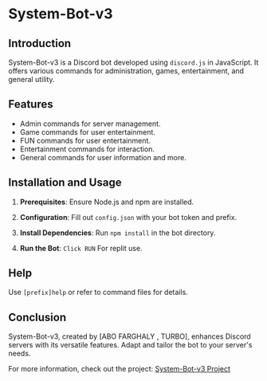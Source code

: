 # System-Bot-v3

## Introduction

System-Bot-v3 is a Discord bot developed using `discord.js` in JavaScript. It offers various commands for administration, games, entertainment, and general utility.

## Features

- Admin commands for server management.
- Game commands for user entertainment.
- FUN commands for user entertainment.
- Entertainment commands for interaction.
- General commands for user information and more.

## Installation and Usage

1. **Prerequisites**: Ensure Node.js and npm are installed.

2. **Configuration**: Fill out `config.json` with your bot token and prefix.

3. **Install Dependencies**: Run `npm install` in the bot directory.

4. **Run the Bot**: `Click RUN` For replit use.


## Help

Use `[prefix]help` or refer to command files for details.

## Conclusion

System-Bot-v3, created by [ABO FARGHALY , TURBO], enhances Discord servers with its versatile features. Adapt and tailor the bot to your server's needs.

For more information, check out the project: [System-Bot-v3 Project](https://replit.com/@PepoSpBlack/System-Bot-v3)
